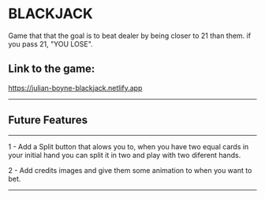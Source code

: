 BLACKJACK
=======================
Game that that the goal is to beat dealer by being closer to 21 than them. if you pass 21, "YOU LOSE".

Link to the game: 
--------
https://julian-boyne-blackjack.netlify.app

-----------

Future Features
-----------------------
----------------------
1 - Add a Split button that alows you to, when you have two equal cards in your initial hand you can split it in two and play with two diferent hands.

2 - Add credits images and give them some animation to when you want to bet.

--------------------


